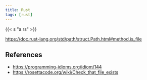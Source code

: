 ```yaml
---
title: Rust
tags: [rust]
---
```


{{< s "a.rs" >}}

<https://doc.rust-lang.org/std/path/struct.Path.html#method.is_file>

## References

- <https://programming-idioms.org/idiom/144>
- <https://rosettacode.org/wiki/Check_that_file_exists>
